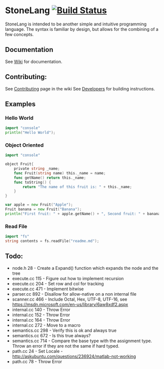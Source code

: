<!-- ![StoneLang Title](https://github.com/chaseWillden/StoneLang/blob/master/StoneLang%20Title.png) -->
# StoneLang [![Build Status][travis-image]][travis-url]

StoneLang is intended to be another simple and intuitive programming language. The syntax is familiar by design, but allows for the combining of a few concepts.

Documentation
-------------
See [Wiki](https://github.com/chaseWillden/StoneLang/wiki) for documentation.

Contributing:
-------------
See [Contributing](https://github.com/chaseWillden/StoneLang/wiki/Contributing) page in the wiki
See [Developers](https://github.com/chaseWillden/StoneLang/wiki#developers) for building instructions.

[travis-url]: https://travis-ci.org/chaseWillden/StoneLang/
[travis-image]: https://img.shields.io/travis/chaseWillden/StoneLang/master.svg?style=flat

Examples
--------
### Hello World
```go
import "console"
println("Hello World");
```
### Object Oriented
```go
import "console"

object Fruit{
	private string _name;
	func Fruit(string name) this._name = name;
	func getName() return this._name;
	func toString() {
		return "The name of this fruit is: " + this._name;
	}
}

var apple = new Fruit("Apple");
Fruit banana = new Fruit("Banana");
println("First fruit: " + apple.getName() + ", Second fruit: " + banana.getName());
```
### Read File
```go
import "fs"
string contents = fs.readFile("readme.md");
```

Todo:
------
 - node.h 28 - Create a Expand() function which expands the node and the tree
 - execute.cc 115 - Figure out how to implement recursion
 - execute.cc 204 - Set row and col for tracking
 - execute.cc 471 - Implement bitwise
 - parser.cc 892 - Disallow for allow-native on a non internal file
 - scanner.cc 466 - Include Octal, Hex, UTF-8, UTF-16, see https://msdn.microsoft.com/en-us/library/6aw8xdf2.aspx
 - internal.cc 140 - Throw Error
 - internal.cc 152 - Throw Error
 - internal.cc 164 - Throw Error
 - internal.cc 272 - Move to a macro
 - semantics.cc 298 - Verify this is ok and always true
 - semantics.cc 672 - Is this true always?
 - semantics.cc 714 - Compare the base type with the assignment type. Throw an error if they are not the same if hard typed.
 - path.cc 24 - Set Locale - http://askubuntu.com/questions/236924/matlab-not-working
 - path.cc 78 - Throw Error